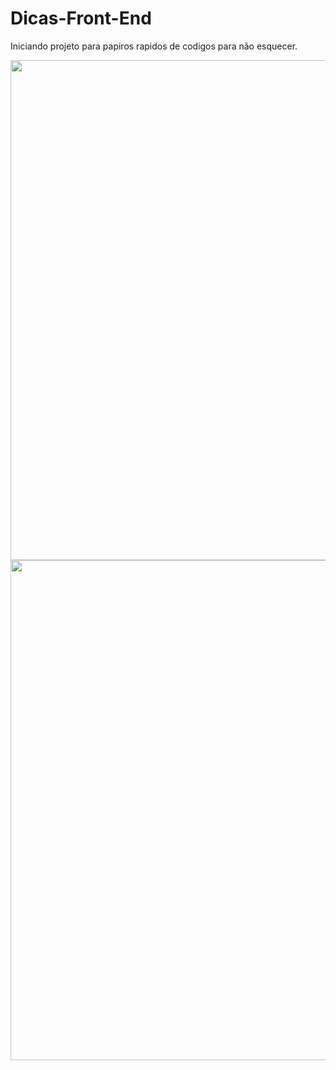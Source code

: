 # Dicas-Front-End

Iniciando projeto para papiros rapidos de codigos para não esquecer.

<img src="https://user-images.githubusercontent.com/113811396/209900407-a63e713c-5fd2-43ff-bde5-213e1b638448.JPG" width = "800px"/>

<img src="https://user-images.githubusercontent.com/113811396/209900424-f1743b89-7b98-40b3-8c2f-33fa6be3bd48.JPG" width = "800px"/>
